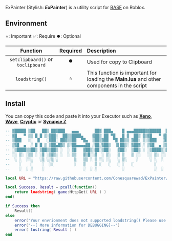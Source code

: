 ExPainter (Stylish: ***Ex*Painter**) is a utility script for [BASF](https://www.roblox.com/games/4435144047 "BASF") on Roblox.

## Environment
⭐: Important
✅: Require
⏺️: Optional

|  Function | Required |          Description                 |
| :--------------:  | :--: | :----------------------------- |
|  `setclipboard()` or `toclipboard` | ⏺️ | Used for copy to Clipboard |
|  `loadstring()`     | ⭐ | This function is important for loading the **Main.lua** and other components in the script  |


## Install
You can copy this code and paste it into your Executor such as **[Xeno](https://www.xeno.now/ "Xeno")**, **[Wave](https://www.getwave.gg/ "Wave")**, **[Cryptic](https://getcryptic.net/ "Cryptic")** or **[Synapse Z](https://synapsez.net/ "Synapse Z")**

```lua
-- ▓█████ ▒██   ██▒ ██▓███   ▄▄▄       ██▓ ███▄    █ ▄▄▄█████▓▓█████  ██▀███  
-- ▓█   ▀ ▒▒ █ █ ▒░▓██░  ██▒▒████▄    ▓██▒ ██ ▀█   █ ▓  ██▒ ▓▒▓█   ▀ ▓██ ▒ ██▒
-- ▒███   ░░  █   ░▓██░ ██▓▒▒██  ▀█▄  ▒██▒▓██  ▀█ ██▒▒ ▓██░ ▒░▒███   ▓██ ░▄█ ▒
-- ▒▓█  ▄  ░ █ █ ▒ ▒██▄█▓▒ ▒░██▄▄▄▄██ ░██░▓██▒  ▐▌██▒░ ▓██▓ ░ ▒▓█  ▄ ▒██▀▀█▄  
-- ░▒████▒▒██▒ ▒██▒▒██▒ ░  ░ ▓█   ▓██▒░██░▒██░   ▓██░  ▒██▒ ░ ░▒████▒░██▓ ▒██▒
-- ░░ ▒░ ░▒▒ ░ ░▓ ░▒▓▒░ ░  ░ ▒▒   ▓▒█░░▓  ░ ▒░   ▒ ▒   ▒ ░░   ░░ ▒░ ░░ ▒▓ ░▒▓░
--  ░ ░  ░░░   ░▒ ░░▒ ░       ▒   ▒▒ ░ ▒ ░░ ░░   ░ ▒░    ░     ░ ░  ░  ░▒ ░ ▒░
--    ░    ░    ░  ░░         ░   ▒    ▒ ░   ░   ░ ░   ░         ░     ░░   ░ 
--    ░  ░ ░    ░                 ░  ░ ░           ░             ░  ░   ░     

local URL = "https://raw.githubusercontent.com/Conesquarewad/ExPainter/refs/heads/main/Master/Main.lua"

local Success, Result = pcall(function()
    return loadstring( game:HttpGet( URL ) )
end)

if Success then
    Result()
else
    error("Your envrionment does not supported loadstring() Please use a different executor")
    error("--[ More information for DEBUGGING]--")
    error( tostring( Result ) )
end
```



